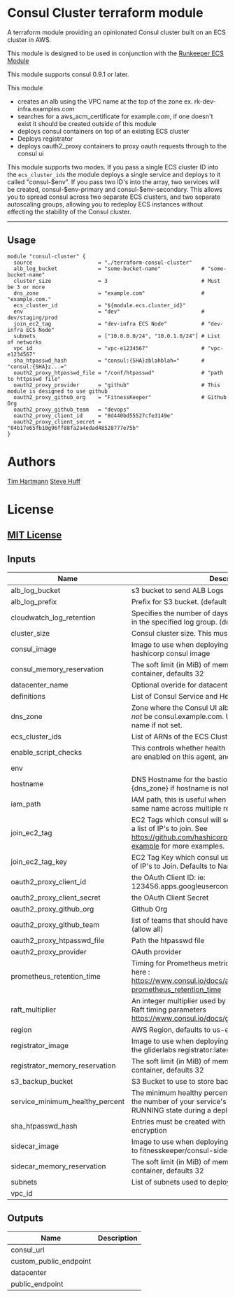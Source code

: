 Consul Cluster terraform module
===========

A terraform module providing an opinionated Consul cluster built on an ECS cluster in AWS.

This module is designed to be used in conjunction with the [Runkeeper ECS Module](https://github.com/FitnessKeeper/terraform-ecs)

This module supports consul 0.9.1 or later.

This module

- creates an alb using the VPC name at the top of the zone ex. rk-dev-infra.examples.com
- searches for a aws_acm_certificate for example.com, if one doesn't exist it should be created outside of this module
- deploys consul containers on top of an existing ECS cluster
- Deploys registrator
- deploys oauth2_proxy containers to proxy oauth requests through to the consul ui

This module supports two modes. If you pass a single ECS cluster ID into the `ecs_cluster_ids` the module deploys a single service and deploys to it called "consul-$env". If you pass two ID's into the array, two services will be created, consul-$env-primary and consul-$env-secondary. This allows you to spread consul across two separate ECS clusters, and two separate autoscaling groups, allowing you to redeploy ECS instances without effecting the stability of the Consul cluster.   


----------------------
Usage
-----

```hcl
module "consul-cluster" {
  source                     = "./terraform-consul-cluster"
  alb_log_bucket             = "some-bucket-name"             # "some-bucket-name"
  cluster_size               = 3                              # Must be 3 or more
  dns_zone                   = "example.com"                  # "example.com."
  ecs_cluster_id             = "${module.ecs.cluster_id}"
  env                        = "dev"                          # dev/staging/prod
  join_ec2_tag               = "dev-infra ECS Node"           # "dev-infra ECS Node"
  subnets                    = ["10.0.0.0/24", "10.0.1.0/24"] # List of networks
  vpc_id                     = "vpc-e1234567"                 # "vpc-e1234567"
  sha_htpasswd_hash          = "consul:{SHA}zblahblah="       # "consul:{SHA}z...="
  oauth2_proxy_htpasswd_file = "/conf/htpasswd"               # "path to httpsswd file"
  oauth2_proxy_provider      = "github"                       # This module is designed to use github
  oauth2_proxy_github_org    = "FitnessKeeper"                # Github Org
  oauth2_proxy_github_team   = "devops"
  oauth2_proxy_client_id     = "0d440bd55527cfe3149e"
  oauth2_proxy_client_secret = "04b17e65fb10g96ff88fa2a4edad48528777e75b"
}

```


Authors
=======

[Tim Hartmann](https://github.com/tfhartmann)
[Steve Huff](https://github.com/hakamadare)

License
=======


[MIT License](LICENSE)
----
## Inputs

| Name | Description | Type | Default | Required |
|------|-------------|:----:|:-----:|:-----:|
| alb\_log\_bucket | s3 bucket to send ALB Logs | string | n/a | yes |
| alb\_log\_prefix | Prefix for S3 bucket. (default is log/elb). | string | `"logs/elb"` | no |
| cloudwatch\_log\_retention | Specifies the number of days you want to retain log events in the specified log group. (defaults to 30) | string | `"30"` | no |
| cluster\_size | Consul cluster size. This must be greater than 3 | string | `"3"` | no |
| consul\_image | Image to use when deploying consul, defaults to the hashicorp consul image | string | `"fitnesskeeper/consul:latest"` | no |
| consul\_memory\_reservation | The soft limit (in MiB) of memory to reserve for the container, defaults 32 | string | `"32"` | no |
| datacenter\_name | Optional overide for datacenter name | string | `""` | no |
| definitions | List of Consul Service and Health Check Definitions | list | `<list>` | no |
| dns\_zone | Zone where the Consul UI alb will be created. This should *not* be consul.example.com.  Uses the default AWS domain name if not set. | string | `""` | no |
| ecs\_cluster\_ids | List of ARNs of the ECS Cluster IDs | list | n/a | yes |
| enable\_script\_checks | This controls whether health checks that execute scripts are enabled on this agent, and defaults to false | string | `"false"` | no |
| env |  | string | n/a | yes |
| hostname | DNS Hostname for the bastion host. Defaults to ${VPC NAME}.${dns_zone} if hostname is not set | string | `""` | no |
| iam\_path | IAM path, this is useful when creating resources with the same name across multiple regions. Defaults to / | string | `"/"` | no |
| join\_ec2\_tag | EC2 Tags which consul will search for in order to generate a list of IP's to join. See https://github.com/hashicorp/consul-ec2-auto-join-example for more examples. | string | n/a | yes |
| join\_ec2\_tag\_key | EC2 Tag Key which consul uses to search to generate a list of IP's to Join. Defaults to Name | string | `"Name"` | no |
| oauth2\_proxy\_client\_id | the OAuth Client ID: ie: 123456.apps.googleusercontent.com | string | n/a | yes |
| oauth2\_proxy\_client\_secret | the OAuth Client Secret | string | n/a | yes |
| oauth2\_proxy\_github\_org | Github Org | string | n/a | yes |
| oauth2\_proxy\_github\_team | list of teams that should have access defaults to empty list (allow all) | list | `<list>` | no |
| oauth2\_proxy\_htpasswd\_file | Path the htpasswd file | string | `"/conf/htpasswd"` | no |
| oauth2\_proxy\_provider | OAuth provider | string | `"github"` | no |
| prometheus\_retention\_time | Timing for Prometheus metrics, more info can be found here : https://www.consul.io/docs/agent/options.html#telemetry-prometheus_retention_time | string | `"0s"` | no |
| raft\_multiplier | An integer multiplier used by Consul servers to scale key Raft timing parameters https://www.consul.io/docs/guides/performance.html | string | `"5"` | no |
| region | AWS Region, defaults to us-east-1 | string | `"us-east-1"` | no |
| registrator\_image | Image to use when deploying registrator agent, defaults to the gliderlabs registrator:latest image | string | `"gliderlabs/registrator:latest"` | no |
| registrator\_memory\_reservation | The soft limit (in MiB) of memory to reserve for the container, defaults 32 | string | `"32"` | no |
| s3\_backup\_bucket | S3 Bucket to use to store backups of consul snapshots | string | n/a | yes |
| service\_minimum\_healthy\_percent | The minimum healthy percent represents a lower limit on the number of your service's tasks that must remain in the RUNNING state during a deployment (default 66) | string | `"66"` | no |
| sha\_htpasswd\_hash | Entries must be created with htpasswd -s for SHA encryption | string | n/a | yes |
| sidecar\_image | Image to use when deploying health check agent, defaults to fitnesskeeper/consul-sidecar:latest image | string | `"fitnesskeeper/consul-sidecar"` | no |
| sidecar\_memory\_reservation | The soft limit (in MiB) of memory to reserve for the container, defaults 32 | string | `"32"` | no |
| subnets | List of subnets used to deploy the Consul alb | list | n/a | yes |
| vpc\_id |  | string | n/a | yes |

## Outputs

| Name | Description |
|------|-------------|
| consul\_url |  |
| custom\_public\_endpoint |  |
| datacenter |  |
| public\_endpoint |  |

